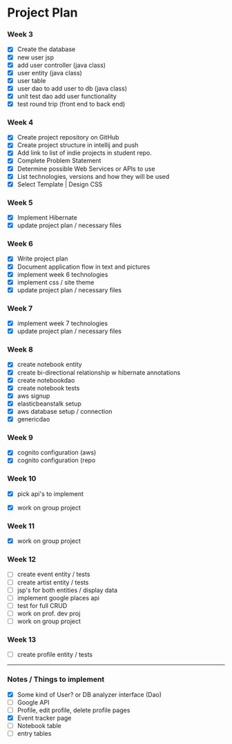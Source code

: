 # Project Plan

### Week 3
- [x] Create the database
- [x] new user jsp
- [x] add user controller (java class)
- [x] user entity (java class)
- [x] user table
- [x] user dao to add user to db (java class)
- [x] unit test dao add user functionality
- [x] test round trip (front end to back end)

### Week 4
- [x] Create project repository on GitHub
- [x] Create project structure in intellij and push
- [x] Add link to list of indie projects in student repo.
- [x] Complete Problem Statement
- [x] Determine possible Web Services or APIs to use
- [x] List technologies, versions and how they will be used 
- [x] Select Template | Design CSS

### Week 5
- [x] Implement Hibernate
- [x] update project plan / necessary files

### Week 6
- [x] Write project plan
- [x] Document application flow in text and pictures
- [x] implement week 6 technologies
- [x] implement css / site theme
- [x] update project plan / necessary files

### Week 7
- [x] implement week 7 technologies
- [x] update project plan / necessary files

### Week 8
- [x] create notebook entity
- [x] create bi-directional relationship w hibernate annotations
- [x] create notebookdao
- [x] create notebook tests
- [x] aws signup
- [x] elasticbeanstalk setup
- [x] aws database setup / connection
- [x] genericdao

### Week 9
- [x] cognito configuration (aws)
- [x] cognito configuration (repo

### Week 10
- [x] pick api's to implement
- [x] work on group project


### Week 11
- [x] work on group project 

### Week 12
- [ ] create event entity / tests
- [ ] create artist entity / tests
- [ ] jsp's for both entities / display data
- [ ] implement google places api
- [ ] test for full CRUD 
- [ ] work on prof. dev proj
- [ ] work on group project

### Week 13
- [ ] create profile entity / tests

***

### Notes / Things to implement
- [x] Some kind of User? or DB analyzer interface (Dao)
- [ ] Google API
- [ ] Profile, edit profile, delete profile pages
- [x] Event tracker page
- [ ] Notebook table
- [ ] entry tables